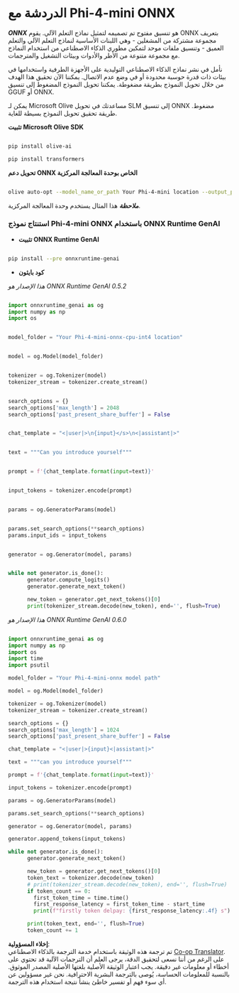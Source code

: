 <!--
CO_OP_TRANSLATOR_METADATA:
{
  "original_hash": "c98217bb3eff6c24e97b104b21632fd0",
  "translation_date": "2025-03-27T11:25:36+00:00",
  "source_file": "md\\02.Application\\01.TextAndChat\\Phi4\\ChatWithPhi4ONNX\\README.md",
  "language_code": "ar"
}
-->
# **الدردشة مع Phi-4-mini ONNX**

***ONNX*** هو تنسيق مفتوح تم تصميمه لتمثيل نماذج التعلم الآلي. يقوم ONNX بتعريف مجموعة مشتركة من المشغلين - وهي اللبنات الأساسية لنماذج التعلم الآلي والتعلم العميق - وتنسيق ملفات موحد لتمكين مطوري الذكاء الاصطناعي من استخدام النماذج مع مجموعة متنوعة من الأطر والأدوات وبيئات التشغيل والمترجمات.

نأمل في نشر نماذج الذكاء الاصطناعي التوليدية على الأجهزة الطرفية واستخدامها في بيئات ذات قدرة حوسبة محدودة أو في وضع عدم الاتصال. يمكننا الآن تحقيق هذا الهدف من خلال تحويل النموذج بطريقة مضغوطة. يمكننا تحويل النموذج المضغوط إلى تنسيق GGUF أو ONNX.

يمكن لـ Microsoft Olive مساعدتك في تحويل SLM إلى تنسيق ONNX مضغوط. طريقة تحقيق تحويل النموذج بسيطة للغاية.

**تثبيت Microsoft Olive SDK**

```bash

pip install olive-ai

pip install transformers

```

**تحويل دعم ONNX الخاص بوحدة المعالجة المركزية**

```bash

olive auto-opt --model_name_or_path Your Phi-4-mini location --output_path Your onnx ouput location --device cpu --provider CPUExecutionProvider --precision int4 --use_model_builder --log_level 1

```

***ملاحظة*** هذا المثال يستخدم وحدة المعالجة المركزية.

### **استنتاج نموذج Phi-4-mini ONNX باستخدام ONNX Runtime GenAI**

- **تثبيت ONNX Runtime GenAI**

```bash

pip install --pre onnxruntime-genai

```

- **كود بايثون**

*هذا الإصدار هو ONNX Runtime GenAI 0.5.2*

```python

import onnxruntime_genai as og
import numpy as np
import os


model_folder = "Your Phi-4-mini-onnx-cpu-int4 location"


model = og.Model(model_folder)


tokenizer = og.Tokenizer(model)
tokenizer_stream = tokenizer.create_stream()


search_options = {}
search_options['max_length'] = 2048
search_options['past_present_share_buffer'] = False


chat_template = "<|user|>\n{input}</s>\n<|assistant|>"


text = """Can you introduce yourself"""


prompt = f'{chat_template.format(input=text)}'


input_tokens = tokenizer.encode(prompt)


params = og.GeneratorParams(model)


params.set_search_options(**search_options)
params.input_ids = input_tokens


generator = og.Generator(model, params)


while not generator.is_done():
      generator.compute_logits()
      generator.generate_next_token()

      new_token = generator.get_next_tokens()[0]
      print(tokenizer_stream.decode(new_token), end='', flush=True)

```

*هذا الإصدار هو ONNX Runtime GenAI 0.6.0*

```python

import onnxruntime_genai as og
import numpy as np
import os
import time
import psutil

model_folder = "Your Phi-4-mini-onnx model path"

model = og.Model(model_folder)

tokenizer = og.Tokenizer(model)
tokenizer_stream = tokenizer.create_stream()

search_options = {}
search_options['max_length'] = 1024
search_options['past_present_share_buffer'] = False

chat_template = "<|user|>{input}<|assistant|>"

text = """can you introduce yourself"""

prompt = f'{chat_template.format(input=text)}'

input_tokens = tokenizer.encode(prompt)

params = og.GeneratorParams(model)

params.set_search_options(**search_options)

generator = og.Generator(model, params)

generator.append_tokens(input_tokens)

while not generator.is_done():
      generator.generate_next_token()

      new_token = generator.get_next_tokens()[0]
      token_text = tokenizer.decode(new_token)
      # print(tokenizer_stream.decode(new_token), end='', flush=True)
      if token_count == 0:
        first_token_time = time.time()
        first_response_latency = first_token_time - start_time
        print(f"firstly token delpay: {first_response_latency:.4f} s")

      print(token_text, end='', flush=True)
      token_count += 1

```

**إخلاء المسؤولية**:  
تم ترجمة هذه الوثيقة باستخدام خدمة الترجمة بالذكاء الاصطناعي [Co-op Translator](https://github.com/Azure/co-op-translator). على الرغم من أننا نسعى لتحقيق الدقة، يرجى العلم أن الترجمات الآلية قد تحتوي على أخطاء أو معلومات غير دقيقة. يجب اعتبار الوثيقة الأصلية بلغتها الأصلية المصدر الموثوق. بالنسبة للمعلومات الحساسة، يُوصى بالترجمة البشرية الاحترافية. نحن غير مسؤولين عن أي سوء فهم أو تفسير خاطئ ينشأ نتيجة استخدام هذه الترجمة.